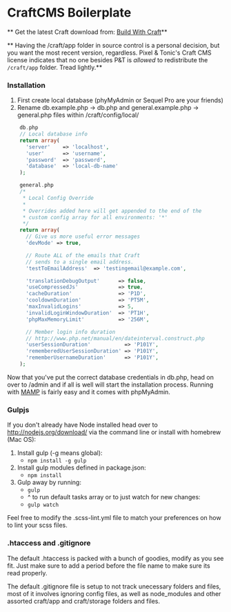 CraftCMS Boilerplate
==============================

** Get the latest Craft download from: [Build With Craft](http://buildwithcraft.com/)**

** Having the /craft/app folder in source control is a personal decision, but you want the most recent version, regardless. Pixel & Tonic's Craft CMS license indicates that no one besides P&T is _allowed_ to redistribute the `/craft/app` folder. Tread lightly.**

### Installation
1. First create local database (phyMyAdmin or Sequel Pro are your friends)
2. Rename db.example.php -> db.php and general.example.php -> general.php files within /craft/config/local/

```php
    db.php
    // Local database info
    return array(
      'server'    => 'localhost',
      'user'      => 'username',
      'password'  => 'password',
      'database'  => 'local-db-name'
    );

    general.php
    /*
     * Local Config Override
     *
     * Overrides added here will get appended to the end of the
     * custom config array for all environments: '*'
     */
    return array(
      // Give us more useful error messages
      'devMode' => true,

      // Route ALL of the emails that Craft
      // sends to a single email address.
      'testToEmailAddress'  => 'testingemail@example.com',

      'translationDebugOutput'      => false,
      'useCompressedJs'             => true,
      'cacheDuration'               => 'P1D',
      'cooldownDuration'            => 'PT5M',
      'maxInvalidLogins'            => 5,
      'invalidLoginWindowDuration'  => 'PT1H',
      'phpMaxMemoryLimit'           => '256M',

      // Member login info duration
      // http://www.php.net/manual/en/dateinterval.construct.php
      'userSessionDuration'           => 'P101Y',
      'rememberedUserSessionDuration' => 'P101Y',
      'rememberUsernameDuration'      => 'P101Y',
    );
```

Now that you've put the correct database credentials in db.php, head on over to /admin and if all is well will start the installation process. Running with [MAMP](https://www.mamp.info/en/) is fairly easy and it comes with phpMyAdmin.


### Gulpjs
If you don't already have Node installed head over to http://nodejs.org/download/
via the command line or install with homebrew (Mac OS):

1. Install gulp (-g means global):
	- `npm install -g gulp`
2. Install gulp modules defined in package.json:
 	- `npm install`
3. Gulp away by running:
	- `gulp`
	-  ^ to run default tasks array or to just watch for new changes:
	- `gulp watch`


Feel free to modify the .scss-lint.yml file to match your preferences on how to lint your scss files.


### .htaccess and .gitignore
The default .htaccess is packed with a bunch of goodies, modify as you see fit. Just make sure to add a period before the file name to make sure its read properly.

The default .gitignore file is setup to not track unecessary folders and files, most of it involves ignoring config files, as well as node_modules and other assorted craft/app and craft/storage folders and files.
